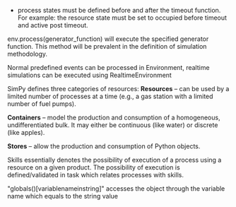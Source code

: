 - process states must be defined before and after the timeout function. 
    For example: the resource state must be set to occupied before timeout and active post timeout.

env.process(generator_function) will execute the specified generator function. This method will be prevalent in the definition of simulation methodology.

Normal predefined events can be processed in Environment, realtime simulations can be executed using RealtimeEnvironment

SimPy defines three categories of resources:
**Resources** – can be used by a limited number of processes at a time (e.g., a gas station with a limited number of fuel pumps).

**Containers** – model the production and consumption of a homogeneous, undifferentiated bulk. It may either be continuous (like water) or discrete (like apples).

**Stores** – allow the production and consumption of Python objects.

Skills essentially denotes the possibility of execution of a process using a resource on a given product. The possibility of execution is defined/validated in task which relates processes with skills.


"globals()[variablenameinstring]" accesses the object through the variable name which equals to the string value